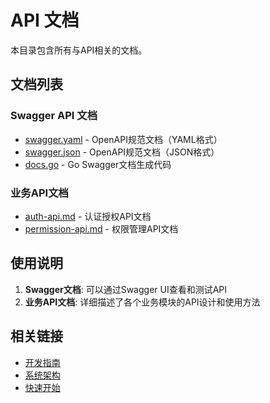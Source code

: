 # API 文档

本目录包含所有与API相关的文档。

## 文档列表

### Swagger API 文档
- [swagger.yaml](./swagger.yaml) - OpenAPI规范文档（YAML格式）
- [swagger.json](./swagger.json) - OpenAPI规范文档（JSON格式）
- [docs.go](./docs.go) - Go Swagger文档生成代码

### 业务API文档
- [auth-api.md](./auth-api.md) - 认证授权API文档
- [permission-api.md](./permission-api.md) - 权限管理API文档

## 使用说明

1. **Swagger文档**: 可以通过Swagger UI查看和测试API
2. **业务API文档**: 详细描述了各个业务模块的API设计和使用方法

## 相关链接

- [开发指南](../guides/development-rules.md)
- [系统架构](../architecture/)
- [快速开始](../guides/getting-started.md) 